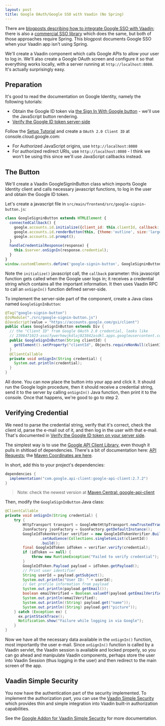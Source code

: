 ```yaml
---
layout: post
title: Google OAuth/Google SSO with Vaadin (No Spring)
---
```


There are [blogposts describing how to integrate Google SSO with Vaadin](https://vaadin.com/blog/oauth-2-and-google-sign-in-for-a-vaadin-application);
there is also a [commercial SSO library](https://vaadin.com/docs/latest/tools/sso) which
does the same, but both of those approaches require Spring. This blogpost documents
Google SSO when your Vaadin app isn't using Spring.

We'll create a Vaadin component which calls Google APIs to allow your user to log in.
We'll also create a Google OAuth screen and configure it so that everything works locally,
with a server running at `http://localhost:8080`. It's actually surprisingly easy.

## Preparation

It's good to read the documentation on Google Identity, namely the following tutorials:

* Obtain the Google ID token via [the Sign In With Google button](https://developers.google.com/identity/gsi/web/guides/display-button) -
  we'll use the JavaScript button rendering.
* [Verify the Google ID token server-side](https://developers.google.com/identity/gsi/web/guides/verify-google-id-token)

Follow the [Setup Tutorial](https://developers.google.com/identity/gsi/web/guides/get-google-api-clientid) and create
a `OAuth 2.0 Client ID` at console.cloud.google.com:

* For Authorized JavaScript origins, use `http://localhost:8080`
* For authorized redirect URIs, use `http://localhost:8080` - I think we won't be using this since
  we'll use JavaScript callbacks instead.

## The Button

We'll create a Vaadin GoogleSignInButton class which imports Google Identity client and calls
necessary javascript functions, to log in the user and obtain the Google ID token.

Let's create a javascript file in `src/main/frontend/src/google-signin-button.js`:
```javascript
class GoogleSigninButton extends HTMLElement {
  connectedCallback() {
    google.accounts.id.initialize({client_id: this.clientId, callback: this.handleCredentialResponse.bind(this)});
    google.accounts.id.renderButton(this, {theme:'outline', size:'large'});
    google.accounts.id.prompt();
  }
  handleCredentialResponse(response) {
    this.$server.onSignIn(response.credential);
  }
}
window.customElements.define('google-signin-button', GoogleSigninButton);
```
Note the `initialize()` javascript call, the `callback` parameter: this javascript function gets
called when the Google user logs in; it receives a credential string which contains
all the important information. It then uses Vaadin RPC to call an `onSignIn()` function
defined server-side.

To implement the server-side part of the component, create a Java class named `GoogleSignInButton`:
```java
@Tag("google-signin-button")
@JsModule("./src/google-signin-button.js")
@JavaScript(value = "https://accounts.google.com/gsi/client")
public class GoogleSignInButton extends Div {
  // the "Client ID" from Google OAuth 2.0 credential, looks like
  // 2398471023-asoifywerhewjkdlaj023842asdkl.apps.googleusercontent.com
  public GoogleSignInButton(String clientId) {
    getElement().setProperty("clientId", Objects.requireNonNull(clientId));
  }
  @ClientCallable
  private void onSignIn(String credential) {
    System.out.println(credential);
  }
}
```
All done. You can now place the button into your app and click it. It should run the Google login procedure,
then it should receive a credential string, send it to the server by calling `onSignIn()` Java
function, then print it to the console. Once that happens, we're good to go to step 2.

## Verifying Credential

We need to parse the credential string, verify that it's correct, check the client id,
parse the e-mail out of it, and then log in the user with that e-mail. That's documented
in [Verify the Google ID token on your server side](https://developers.google.com/identity/gsi/web/guides/verify-google-id-token).

The simplest way is to use the [Google API Client Library](https://developers.google.com/api-client-library/java),
even though it pulls in shitload of dependencies. There's a bit of documentation here: [API Requests](https://developers.google.com/api-client-library/java/google-api-java-client/requests);
the [Maven Coordinates are here](https://developers.google.com/api-client-library/java/google-api-java-client/setup).

In short, add this to your project's dependencies:
```gradle
dependencies {
  implementation("com.google.api-client:google-api-client:2.7.2")
}
```
> Note: check the newest version at [Maven Central: google-api-client](https://repo1.maven.org/maven2/com/google/api-client/google-api-client/)

Then, modify the `GoogleSignInButton` Java class:
```java
@ClientCallable
private void onSignIn(String credential) {
    try {
        HttpTransport transport = GoogleNetHttpTransport.newTrustedTransport();
        JsonFactory jsonFactory = GsonFactory.getDefaultInstance();
        GoogleIdTokenVerifier verifier = new GoogleIdTokenVerifier.Builder(transport, jsonFactory)
                .setAudience(Collections.singletonList(clientId))
                .build();
        final GoogleIdToken idToken = verifier.verify(credential);
        if (idToken == null) {
            throw new RuntimeException("Failed to verify credential");
        }
        GoogleIdToken.Payload payload = idToken.getPayload();
        // Print user identifier
        String userId = payload.getSubject();
        System.out.println("User ID: " + userId);
        // Get profile information from payload
        System.out.println(payload.getEmail());
        boolean emailVerified = Boolean.valueOf(payload.getEmailVerified());
        System.out.println(emailVerified);
        System.out.println((String) payload.get("name"));
        System.out.println((String) payload.get("picture"));
    } catch (Exception ex) {
      ex.printStackTrace();
      Notification.show("Failure while logging in via Google");
    }
}
```

Now we have all the necessary data available in the `onSignIn()` function, most importantly the user
e-mail. Since `onSignIn()` function is called by a Vaadin servlet, the Vaadin session
is available and locked properly, so you can go ahead and manipulate Vaadin components,
perhaps store the user into Vaadin Session (thus logging in the user) and then redirect
to the main screen of the app.

## Vaadin Simple Security

You now have the authentication part of the security implemented. To implement the
authorization part, you can use the [Vaadin Simple Security](https://github.com/mvysny/vaadin-simple-security)
which provides thin and simple integration into Vaadin built-in authorization capabilities.

See the [Google Addon for Vaadin Simple Security](https://github.com/mvysny/vaadin-simple-security/tree/master/externalauth/google) for more documentation.
